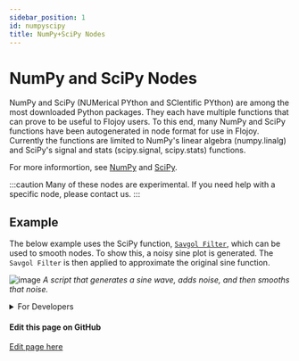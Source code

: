 ```yaml
---
sidebar_position: 1
id: numpyscipy
title: NumPy+SciPy Nodes
---
```


# NumPy and SciPy Nodes

NumPy and SciPy (NUMerical PYthon and SCIentific PYthon) are among the most downloaded Python packages. They each have multiple functions that can prove to be useful to Flojoy users. To this end, many NumPy and SciPy functions have been autogenerated in node format for use in Flojoy. Currently the functions are limited to NumPy's linear algebra (numpy.linalg) and SciPy's signal and stats (scipy.signal, scipy.stats) functions.

For more informortion, see [NumPy](https://numpy.org/) and [SciPy](https://scipy.org/).

:::caution
Many of these nodes are experimental. If you need help with a specific node, please contact us. 
:::

## Example

The below example uses the SciPy function, [`Savgol Filter`](https://docs.scipy.org/doc/scipy/reference/generated/scipy.signal.savgol_filter.html), which can be used to smooth nodes. To show this, a noisy sine plot is generated. The `Savgol Filter` is then applied to approximate the original sine function.

![image](/img/numpy/savgol.png)
*A script that generates a sine wave, adds noise, and then smooths that noise.*

<details><summary>For Developers</summary>
<p>

These nodes are autogenerated using [module_scraper.py](https://github.com/flojoy-io/python/blob/main/flojoy/module_scraper.py) in the Flojoy Python library. The script should be ran directly in the nodes directory. 

Functions can have various issues that prevent it from being autogenerated. For example, some parameter/argument types can not be valid in Flojoy:

```
FORBIDDEN_TYPES = [
"tuple",
"array-like",
"array_like",
"function",
"callable",
"sequence",
"... array_like",
"number or ndarray or sequence",
"complex"
]
```

Numpy arguements can also be specified in non-standard ways, such as ```non-zero int``` (or when multiple types are specified as above), which Flojoy cannot currently handle. It may be possible to include these functions automatically or with slight manual changes to the autogenerated script.

Currently these nodes only handle OrderedPair data. However, it is likely that some nodes may require Matrix data types.

</p>
</details> 

<SectionBreak />

[//]: # (Edit page on GitHub)

#### Edit this page on GitHub

[Edit page here](https://github.com/flojoy-ai/docs/blob/main/docs/nodes/numpyscipy.md)
